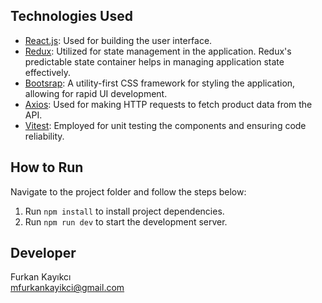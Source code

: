 ## Technologies Used

- [React.js](https://reactjs.org/): Used for building the user interface.
- [Redux](https://redux.js.org/): Utilized for state management in the application. Redux's predictable state container helps in managing application state effectively.
- [Bootsrap](https://getbootstrap.com/docs/5.3/getting-started/introduction/): A utility-first CSS framework for styling the application, allowing for rapid UI development.
- [Axios](https://axios-http.com/): Used for making HTTP requests to fetch product data from the API.
- [Vitest](https://vitest.dev/): Employed for unit testing the components and ensuring code reliability.

## How to Run

Navigate to the project folder and follow the steps below:

1. Run `npm install` to install project dependencies.
2. Run `npm run dev` to start the development server.

## Developer

Furkan Kayıkcı  
mfurkankayikci@gmail.com
